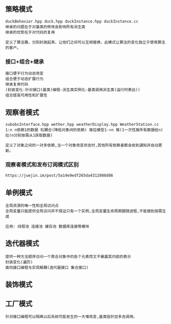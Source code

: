 
## 策略模式 ##
    duckBehavior.hpp duck.hpp duckInstance.hpp duckInstance.cc
    继承的问题在于对基类的修改会影响所有派生类
    继承的优势在于对代码的复用
    
    定义了算法簇，分别封装起来，让他们之间可以互相替换，此模式让算法的变化独立于使用算法的客户。

### 接口+组合+继承 ### 
    接口便于行为动态改变
    组合便于动态扩展行为
    继承复用代码
    (封装变化-针对接口(基类)编程-派生类实例化-基类调用派生类(运行时表达))
    组合提高可用性和扩展性

## 观察者模式 ##
    subobsInterface.hpp wether.hpp weatherDisplay.hpp WeatherStation.cc
    1:n n依赖1的数据 松耦合(降低对象间的依赖) 推拉模型1->n 推(1一次性推所有数据给n) 拉(n分别按需从1获取数据)

    定义了对象之间的一对多依赖,当一个对象改变状态时,其他所有依赖者都会收到通知并自动更新。
### 观察者模式和发布订阅模式区别 ###
    https://juejin.im/post/5a14e9edf265da4312808d86

## 单例模式 ##
    全局资源的唯一性和全局访问点
    全局变量只能提供全局访问并不保证只有一个实例,全局变量生命周期跟随进程,不能做到按需生成

    应用: 线程池 连接池 缓存池 数据库连接等模块

## 迭代器模式 ##
    提供一种方法顺序访问一个聚合对象中的各个元素而又不暴露其内部的表示
    封装变化(遍历)
    面向接口编程与实现解耦(迭代器接口 集合接口)

## 装饰模式 ##
## 工厂模式 ##
    针对接口编程可以隔离以后系统可能发生的一大堆改变,基类指针加多态调用。